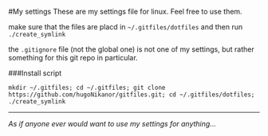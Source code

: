 #My settings
These are my settings file for linux.
Feel free to use them.

make sure that the files are placd in ``~/.gitfiles/dotfiles``
and then run ``./create_symlink``

the ``.gitignore`` file (not the global one) is not one of my settings, but rather
something for this git repo in particular.

###Install script
```
mkdir ~/.gitfiles; cd ~/.gitfiles; git clone https://github.com/hugoNikanor/gitfiles.git; cd ~/.gitfiles/dotfiles; ./create_symlink
```

---

*As if anyone ever would want to use my settings for anything...*
